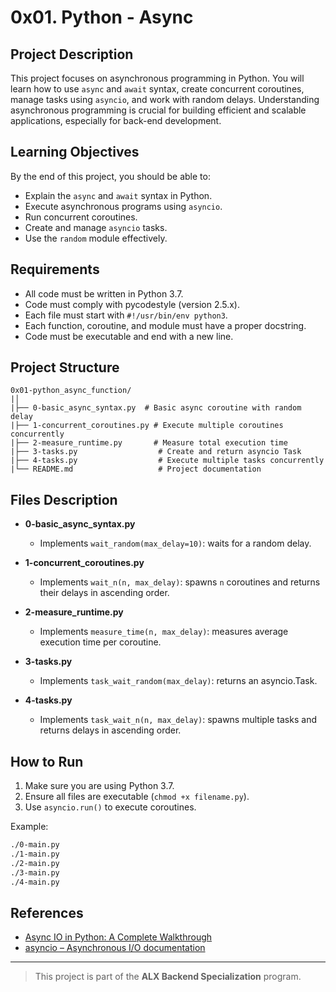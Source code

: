 # 0x01. Python - Async

## Project Description
This project focuses on asynchronous programming in Python. You will learn how to use `async` and `await` syntax, create concurrent coroutines, manage tasks using `asyncio`, and work with random delays. Understanding asynchronous programming is crucial for building efficient and scalable applications, especially for back-end development.

## Learning Objectives
By the end of this project, you should be able to:

- Explain the `async` and `await` syntax in Python.
- Execute asynchronous programs using `asyncio`.
- Run concurrent coroutines.
- Create and manage `asyncio` tasks.
- Use the `random` module effectively.

## Requirements
- All code must be written in Python 3.7.
- Code must comply with pycodestyle (version 2.5.x).
- Each file must start with `#!/usr/bin/env python3`.
- Each function, coroutine, and module must have a proper docstring.
- Code must be executable and end with a new line.

## Project Structure

```
0x01-python_async_function/
|│
|├── 0-basic_async_syntax.py  # Basic async coroutine with random delay
|├── 1-concurrent_coroutines.py # Execute multiple coroutines concurrently
|├── 2-measure_runtime.py       # Measure total execution time
|├── 3-tasks.py                  # Create and return asyncio Task
|├── 4-tasks.py                  # Execute multiple tasks concurrently
|└── README.md                   # Project documentation
```

## Files Description

- **0-basic_async_syntax.py**
  - Implements `wait_random(max_delay=10)`: waits for a random delay.

- **1-concurrent_coroutines.py**
  - Implements `wait_n(n, max_delay)`: spawns `n` coroutines and returns their delays in ascending order.

- **2-measure_runtime.py**
  - Implements `measure_time(n, max_delay)`: measures average execution time per coroutine.

- **3-tasks.py**
  - Implements `task_wait_random(max_delay)`: returns an asyncio.Task.

- **4-tasks.py**
  - Implements `task_wait_n(n, max_delay)`: spawns multiple tasks and returns delays in ascending order.

## How to Run

1. Make sure you are using Python 3.7.
2. Ensure all files are executable (`chmod +x filename.py`).
3. Use `asyncio.run()` to execute coroutines.

Example:
```bash
./0-main.py
./1-main.py
./2-main.py
./3-main.py
./4-main.py
```

## References
- [Async IO in Python: A Complete Walkthrough](https://realpython.com/async-io-python/)
- [asyncio – Asynchronous I/O documentation](https://docs.python.org/3/library/asyncio.html)
---

> This project is part of the **ALX Backend Specialization** program.

